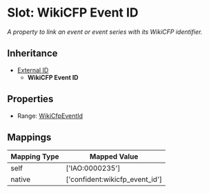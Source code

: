 # Slot: WikiCFP Event ID
_A property to link an event or event series with its WikiCFP identifier._




## Inheritance

* [External ID](external_id.md)
    * **WikiCFP Event ID**



## Properties

 * Range: [WikiCfpEventId](WikiCfpEventId.md)



## Mappings

| Mapping Type | Mapped Value |
| ---  | ---  |
| self | ['IAO:0000235'] |
| native | ['confident:wikicfp_event_id'] |






